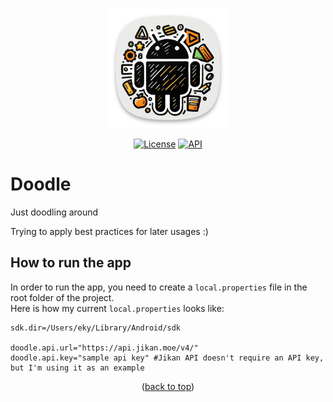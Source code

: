 <a name="readme-top"></a>

<p align="center">
  <a>
    <img src="app/src/main/res/mipmap-xxxhdpi/ic_launcher.png" alt="Doodel App Icon" >
  </a>
</p>

<p align="center">
  <a href="https://github.com/enesky/Doodle/blob/main/LICENSE"><img alt="License" src="https://img.shields.io/badge/License-Apache%202.0-blue.svg"/></a>
  <a href="https://android-arsenal.com/api?level=24"><img alt="API" src="https://img.shields.io/badge/API-24%2B-brightgreen.svg?style=flat"/></a>
  <!-- Add more -->
</p>

# Doodle

Just doodling around

Trying to apply best practices for later usages :)


## How to run the app

In order to run the app, you need to create a `local.properties` file in the root folder of the project.  
Here is how my current `local.properties` looks like:

```
sdk.dir=/Users/eky/Library/Android/sdk

doodle.api.url="https://api.jikan.moe/v4/"
doodle.api.key="sample api key" #Jikan API doesn't require an API key, but I'm using it as an example
```

<p align="center">(<a href="#readme-top">back to top</a>)</p>
